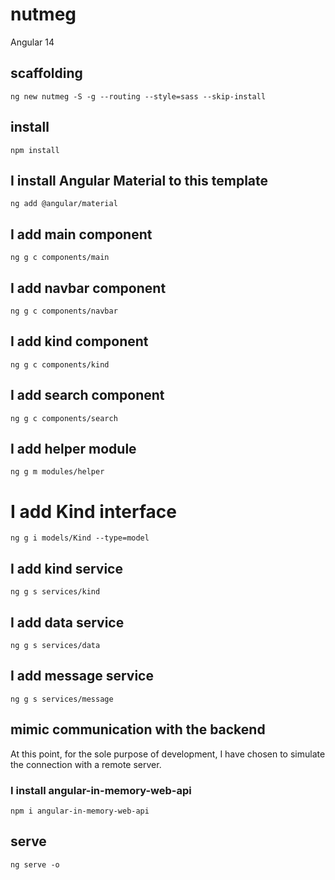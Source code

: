 # nutmeg

Angular 14

## scaffolding

```shell
ng new nutmeg -S -g --routing --style=sass --skip-install
```

## install

```shell
npm install
```

## I install Angular Material to this template

```shell
ng add @angular/material
```

## I add main component

```shell
ng g c components/main
```

## I add navbar component

```shell
ng g c components/navbar
```

## I add kind component

```shell
ng g c components/kind
```

## I add search component

```shell
ng g c components/search
```

## I add helper module

```shell
ng g m modules/helper
```

# I add Kind interface

```shell
ng g i models/Kind --type=model
```

## I add kind service

```shell
ng g s services/kind
```

## I add data service

```shell
ng g s services/data
```

## I add message service

```shell
ng g s services/message
```

## mimic communication with the backend

At this point, for the sole purpose of development, I have chosen to simulate the connection with a remote server.

### I install angular-in-memory-web-api

```shell
npm i angular-in-memory-web-api
```

## serve

```shell
ng serve -o
```
